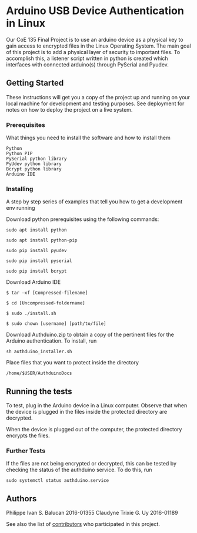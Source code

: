# Arduino USB Device Authentication in Linux

Our CoE 135 Final Project is to use an arduino device as a physical key to gain access to encrypted files in the Linux Operating System. The main goal of this project is to add a physical layer of security to important files. To accomplish this, a listener script written in python is created which interfaces with connected arduino(s) through PySerial and Pyudev.

## Getting Started

These instructions will get you a copy of the project up and running on your local machine for development and testing purposes. See deployment for notes on how to deploy the project on a live system.

### Prerequisites

What things you need to install the software and how to install them

```
Python 
Python PIP
PySerial python library
PyUdev python library 
Bcrypt python library
Arduino IDE
```

### Installing

A step by step series of examples that tell you how to get a development env running

Download python prerequisites using the following commands:
```
sudo apt install python
```
```
sudo apt install python-pip
```
```
sudo pip install pyudev
```
```
sudo pip install pyserial
```
```
sudo pip install bcrypt
```



Download Arduino IDE
```
$ tar –xf [Compressed-filename]
```
```
$ cd [Uncompressed-foldername]
```
```
$ sudo ./install.sh
```
```
$ sudo chown [username] [path/to/file]
```




Download Authduino.zip to obtain a copy of the pertinent files for the Arduino authentication. 
To install, run
```
sh authduino_installer.sh
```

Place files that you want to protect inside the directory
```
/home/$USER/AuthduinoDocs
```

## Running the tests

To test, plug in the Arduino device in a Linux computer.
Observe that when the device is plugged in the files inside the protected directory are decrypted.

When the device is plugged out of the computer, the protected directory encrypts the files.

### Further Tests

If the files are not being encrypted or decrypted, this can be tested by checking the status of the authduino service.
To do this, run
```
sudo systemctl status authduino.service
```


## Authors

Philippe Ivan S. Balucan 2016-01355
Claudyne Trixie G. Uy 2016-01189

See also the list of [contributors](https://github.com/your/project/contributors) who participated in this project.
